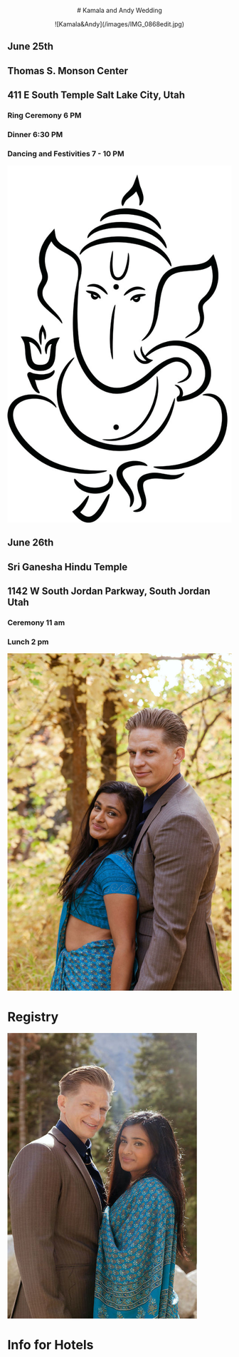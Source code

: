 
<p style="text-align: center;">
# Kamala and Andy Wedding
</p>
<p style="text-align: center;">
![Kamala&Andy](/images/IMG_0868edit.jpg) 
</p>

## June 25th
## Thomas S. Monson Center
## 411 E South Temple Salt Lake City, Utah
### Ring Ceremony 6 PM
### Dinner 6:30 PM
### Dancing and Festivities 7 - 10 PM




![ganeshimage](/images/Ganeshimage.jpg)




## June 26th
## Sri Ganesha Hindu Temple
## 1142 W South Jordan Parkway, South Jordan Utah
### Ceremony 11 am
### Lunch 2 pm


![kamala](/images/IMG_1442edit.jpg)



# Registry


![andy](/images/IMG_0643edit.jpg)



# Info for Hotels

